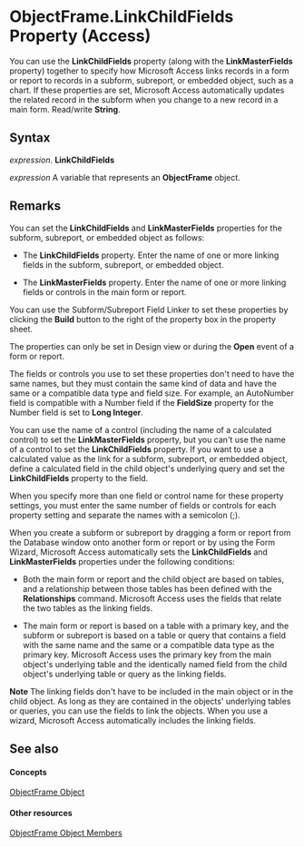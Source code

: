 
# ObjectFrame.LinkChildFields Property (Access)

You can use the  **LinkChildFields** property (along with the **LinkMasterFields** property) together to specify how Microsoft Access links records in a form or report to records in a subform, subreport, or embedded object, such as a chart. If these properties are set, Microsoft Access automatically updates the related record in the subform when you change to a new record in a main form. Read/write **String**.


## Syntax

 _expression_. **LinkChildFields**

 _expression_ A variable that represents an **ObjectFrame** object.


## Remarks

You can set the  **LinkChildFields** and **LinkMasterFields** properties for the subform, subreport, or embedded object as follows:


- The  **LinkChildFields** property. Enter the name of one or more linking fields in the subform, subreport, or embedded object.
    
- The  **LinkMasterFields** property. Enter the name of one or more linking fields or controls in the main form or report.
    
You can use the Subform/Subreport Field Linker to set these properties by clicking the  **Build** button to the right of the property box in the property sheet.

The properties can only be set in Design view or during the  **Open** event of a form or report.

The fields or controls you use to set these properties don't need to have the same names, but they must contain the same kind of data and have the same or a compatible data type and field size. For example, an AutoNumber field is compatible with a Number field if the  **FieldSize** property for the Number field is set to **Long Integer**.

You can use the name of a control (including the name of a calculated control) to set the  **LinkMasterFields** property, but you can't use the name of a control to set the **LinkChildFields** property. If you want to use a calculated value as the link for a subform, subreport, or embedded object, define a calculated field in the child object's underlying query and set the **LinkChildFields** property to the field.

When you specify more than one field or control name for these property settings, you must enter the same number of fields or controls for each property setting and separate the names with a semicolon (;).

When you create a subform or subreport by dragging a form or report from the Database window onto another form or report or by using the Form Wizard, Microsoft Access automatically sets the  **LinkChildFields** and **LinkMasterFields** properties under the following conditions:


- Both the main form or report and the child object are based on tables, and a relationship between those tables has been defined with the  **Relationships** command. Microsoft Access uses the fields that relate the two tables as the linking fields.
    
- The main form or report is based on a table with a primary key, and the subform or subreport is based on a table or query that contains a field with the same name and the same or a compatible data type as the primary key. Microsoft Access uses the primary key from the main object's underlying table and the identically named field from the child object's underlying table or query as the linking fields.
    

 **Note**  The linking fields don't have to be included in the main object or in the child object. As long as they are contained in the objects' underlying tables or queries, you can use the fields to link the objects. When you use a wizard, Microsoft Access automatically includes the linking fields.


## See also


#### Concepts


[ObjectFrame Object](0eb85477-58d7-249a-2bf7-f2f3960a45a9.md)
#### Other resources


[ObjectFrame Object Members](65229083-68ec-b870-50f4-a6c329259a39.md)